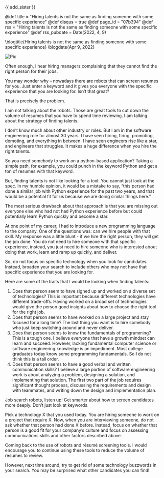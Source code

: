 {{ add_sister }}

@def title = "Hiring talents is not the same as finding someone with some specific experience"
@def disqus = true
@def page_id = "07b394"
@def rss = "Hiring talents is not the same as finding someone with some specific experience"
@def rss_pubdate = Date(2022, 4, 9)

\blogtitle{Hiring talents is not the same as finding someone with some specific experience}
\blogdate{Apr 9, 2022}

![Pic](/assets/pages/hiring_talents/splash.jpg)


Often enough, I hear hiring managers complaining that they cannot find the right person for their jobs.

You may wonder why – nowadays there are robots that can screen resumes for you. Just enter a keyword and it gives you everyone with the specific experience that you are looking for. Isn’t that great?

That is precisely the problem. 

I am not talking about the robots. Those are great tools to cut down the volume of resumes that you have to spend time reviewing. I am talking about the strategy of finding talents. 

I don’t know much about other industry or roles. But I am in the software engineering role for almost 30 years. I have seen hiring, firing, promoting, demoting, and everything in between. I have seen engineers rise like a star, and engineers that struggles. It makes a huge difference when you hire the right talents. 

So you need somebody to work on a python-based application? Taking a simple path, for example, you could punch in the keyword Python and get a ton of resumes with that keyword. 

But, finding talents is not like looking for a tool. You cannot just look at the spec. In my humble opinion, it would be a mistake to say, “this person had done a similar job with Python experience for the past two years, and that would be a potential fit for us because we are doing similar things here.”

The most serious drawback about that approach is that you are missing out everyone else who had not had Python experience before but could potentially learn Python quickly and become a star.

At one point of my career, I had to introduce a new programming language to the company. One of the questions was: can we hire people with that skill. My response was a little blunt - if we hire the right person, they will get the job done. You do not need to hire someone with that specific experience, instead, you just need to hire someone who is interested about doing that work, learn and ramp up quickly, and deliver.

So, do not focus on specific technology when you look for candidates. Instead, broaden your search to include others who may not have that specific experience that you are looking for.

Here are some of the traits that I would be looking when finding talents:

1. Does that person seem to have signed up and worked on a diverse set of technologies? This is important because different technologies have different trade-offs. Having worked on a broad set  of technologies would give the person good insights about how to choose the right tool for the right job.
2. Does that person seems to have worked on a large project and stay focused for a long time? The last thing you want is to hire somebody who just keep switching around and never deliver.
3. Does that person seems to know the fundamentals of programming? This is a tough one. I believe everyone that have a growth mindset can learn and succeed. However, lacking fundamental computer science or software engineering knowledge is an impediment. Most college graduates today know some programming fundamentals. So I do not think this is a tall order. 
4. Does that person seems to have a good verbal and written communication skills? I believe a large portion of software engineering work is about analyzing a problem, designing a solution, and implementing that solution. The first two part of the job requires significant thought process, discussing the requirements and design with teammates, and writing down the design and implementation plan.

Job search robots, listen up! Get smarter about how to screen candidates more deeply. Don’t just look at keywords. 

Pick a technology X that you used today. You are hiring someone to work on a project that require X. Now, when you are interviewing someone, do not ask whether that person had done X before. Instead, focus on whether that person is a good fit for your company’s culture and focus on assessing communications skills and other factors described above. 

Coming back to the use of robots and résumé screening tools. I would encourage you to continue using these tools to reduce the volume of resumes to review. 

However, next time around, try to get rid of some technology buzzwords in your search. You may be surprised what other candidates you can find!
